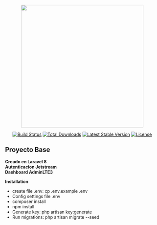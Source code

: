 <p align="center"><a href="https://laravel.com" target="_blank"><img src="https://raw.githubusercontent.com/laravel/art/master/logo-lockup/5%20SVG/2%20CMYK/1%20Full%20Color/laravel-logolockup-cmyk-red.svg" width="400"></a></p>

<p align="center">
<a href="https://travis-ci.org/laravel/framework"><img src="https://travis-ci.org/laravel/framework.svg" alt="Build Status"></a>
<a href="https://packagist.org/packages/laravel/framework"><img src="https://img.shields.io/packagist/dt/laravel/framework" alt="Total Downloads"></a>
<a href="https://packagist.org/packages/laravel/framework"><img src="https://img.shields.io/packagist/v/laravel/framework" alt="Latest Stable Version"></a>
<a href="https://packagist.org/packages/laravel/framework"><img src="https://img.shields.io/packagist/l/laravel/framework" alt="License"></a>
</p>

## Proyecto Base
<strong>
Creado en Laravel 8<br/>
Autenticacion Jetstream<br/>
Dashboard AdminLTE3
</strong>

<strong>Installation</strong>
<ul>
    <li>create file .env:    cp .env.example  .env </li>
    <li>Config settings file .env</li>
    <li>composer install </li>
    <li>npm install</li>
    <li>Generate key: php artisan key:generate</li>
    <li>Run migrations: php artisan migrate --seed</li>
</ul> 
